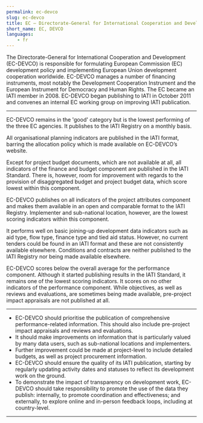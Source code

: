 ```yaml
---
permalink: ec-devco
slug: ec-devco
title: EC – Directorate-General for International Cooperation and Development (EC-DEVCO)
short_name: EC, DEVCO
languages:
    - fr
---
```


The Directorate-General for International Cooperation and Development (EC-DEVCO) is responsible for formulating European Commission (EC) development policy and implementing European Union development cooperation worldwide. EC-DEVCO manages a number of financing instruments, most notably the Development Cooperation Instrument and the European Instrument for Democracy and Human Rights. The EC became an IATI member in 2008. EC-DEVCO began publishing to IATI in October 2011 and convenes an internal EC working group on improving IATI publication.

---

EC-DEVCO remains in the 'good' category but is the lowest performing of the three EC agencies. It publishes to the IATI Registry on a monthly basis.

All organisational planning indicators are published in the IATI format, barring the allocation policy which is made available on EC-DEVCO’s website.

Except for project budget documents, which are not available at all, all indicators of the finance and budget component are published in the IATI Standard. There is, however, room for improvement with regards to the provision of disaggregated budget and project budget data, which score lowest within this component.

EC-DEVCO publishes on all indicators of the project attributes component and makes them available in an open and comparable format to the IATI Registry. Implementer and sub-national location, however, are the lowest scoring indicators within this component.

It performs well on basic joining-up development data indicators such as aid type, flow type, finance type and tied aid status. However, no current tenders could be found in an IATI format and these are not consistently available elsewhere. Conditions and contracts are neither published to the IATI Registry nor being made available elsewhere.

EC-DEVCO scores below the overall average for the performance component. Although it started publishing results in the IATI Standard, it remains one of the lowest scoring indicators. It scores on no other indicators of the performance component. While objectives, as well as reviews and evaluations, are sometimes being made available, pre-project impact appraisals are not published at all.

---

 * EC-DEVCO should prioritise the publication of comprehensive performance-related information. This should also include pre-project impact appraisals and reviews and evaluations. 
 * It should make improvements on information that is particularly valued by many data users, such as sub-national locations and implementers.
 * Further improvement could be made at project-level to include detailed budgets, as well as project procurement information.
 * EC-DEVCO should ensure the quality of its IATI publication, starting by regularly updating activity dates and statuses to reflect its development work on the ground.
 * To demonstrate the impact of transparency on development work, EC-DEVCO should take responsibility to promote the use of the data they publish: internally, to promote coordination and effectiveness; and externally, to explore online and in-person feedback loops, including at country-level.

---
